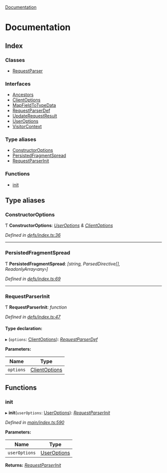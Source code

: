 [Documentation](README.md)

# Documentation

## Index

### Classes

* [RequestParser](classes/requestparser.md)

### Interfaces

* [Ancestors](interfaces/ancestors.md)
* [ClientOptions](interfaces/clientoptions.md)
* [MapFieldToTypeData](interfaces/mapfieldtotypedata.md)
* [RequestParserDef](interfaces/requestparserdef.md)
* [UpdateRequestResult](interfaces/updaterequestresult.md)
* [UserOptions](interfaces/useroptions.md)
* [VisitorContext](interfaces/visitorcontext.md)

### Type aliases

* [ConstructorOptions](README.md#constructoroptions)
* [PersistedFragmentSpread](README.md#persistedfragmentspread)
* [RequestParserInit](README.md#requestparserinit)

### Functions

* [init](README.md#init)

## Type aliases

###  ConstructorOptions

Ƭ **ConstructorOptions**: *[UserOptions](interfaces/useroptions.md) & [ClientOptions](interfaces/clientoptions.md)*

*Defined in [defs/index.ts:36](https://github.com/badbatch/graphql-box/blob/7c48d653/packages/request-parser/src/defs/index.ts#L36)*

___

###  PersistedFragmentSpread

Ƭ **PersistedFragmentSpread**: *[string, ParsedDirective[], ReadonlyArray‹any›]*

*Defined in [defs/index.ts:69](https://github.com/badbatch/graphql-box/blob/7c48d653/packages/request-parser/src/defs/index.ts#L69)*

___

###  RequestParserInit

Ƭ **RequestParserInit**: *function*

*Defined in [defs/index.ts:47](https://github.com/badbatch/graphql-box/blob/7c48d653/packages/request-parser/src/defs/index.ts#L47)*

#### Type declaration:

▸ (`options`: [ClientOptions](interfaces/clientoptions.md)): *[RequestParserDef](interfaces/requestparserdef.md)*

**Parameters:**

Name | Type |
------ | ------ |
`options` | [ClientOptions](interfaces/clientoptions.md) |

## Functions

###  init

▸ **init**(`userOptions`: [UserOptions](interfaces/useroptions.md)): *[RequestParserInit](README.md#requestparserinit)*

*Defined in [main/index.ts:590](https://github.com/badbatch/graphql-box/blob/7c48d653/packages/request-parser/src/main/index.ts#L590)*

**Parameters:**

Name | Type |
------ | ------ |
`userOptions` | [UserOptions](interfaces/useroptions.md) |

**Returns:** *[RequestParserInit](README.md#requestparserinit)*
